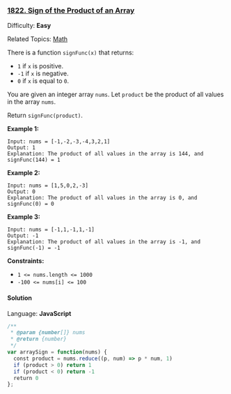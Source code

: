 ### [1822\. Sign of the Product of an Array](https://leetcode.com/problems/sign-of-the-product-of-an-array/)

Difficulty: **Easy**  

Related Topics: [Math](https://leetcode.com/tag/math/)


There is a function `signFunc(x)` that returns:

*   `1` if `x` is positive.
*   `-1` if `x` is negative.
*   `0` if `x` is equal to `0`.

You are given an integer array `nums`. Let `product` be the product of all values in the array `nums`.

Return `signFunc(product)`.

**Example 1:**

```
Input: nums = [-1,-2,-3,-4,3,2,1]
Output: 1
Explanation: The product of all values in the array is 144, and signFunc(144) = 1
```

**Example 2:**

```
Input: nums = [1,5,0,2,-3]
Output: 0
Explanation: The product of all values in the array is 0, and signFunc(0) = 0
```

**Example 3:**

```
Input: nums = [-1,1,-1,1,-1]
Output: -1
Explanation: The product of all values in the array is -1, and signFunc(-1) = -1
```

**Constraints:**

*   `1 <= nums.length <= 1000`
*   `-100 <= nums[i] <= 100`


#### Solution

Language: **JavaScript**

```javascript
/**
 * @param {number[]} nums
 * @return {number}
 */
var arraySign = function(nums) {
  const product = nums.reduce((p, num) => p * num, 1)
  if (product > 0) return 1
  if (product < 0) return -1
  return 0
};
```